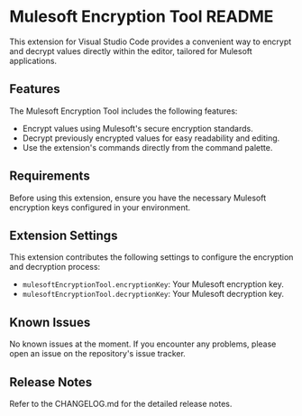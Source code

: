 # Mulesoft Encryption Tool README

This extension for Visual Studio Code provides a convenient way to encrypt and decrypt values directly within the editor, tailored for Mulesoft applications.

## Features

The Mulesoft Encryption Tool includes the following features:

- Encrypt values using Mulesoft's secure encryption standards.
- Decrypt previously encrypted values for easy readability and editing.
- Use the extension's commands directly from the command palette.

## Requirements

Before using this extension, ensure you have the necessary Mulesoft encryption keys configured in your environment.

## Extension Settings

This extension contributes the following settings to configure the encryption and decryption process:

- `mulesoftEncryptionTool.encryptionKey`: Your Mulesoft encryption key.
- `mulesoftEncryptionTool.decryptionKey`: Your Mulesoft decryption key.

## Known Issues

No known issues at the moment. If you encounter any problems, please open an issue on the repository's issue tracker.

## Release Notes

Refer to the CHANGELOG.md for the detailed release notes.